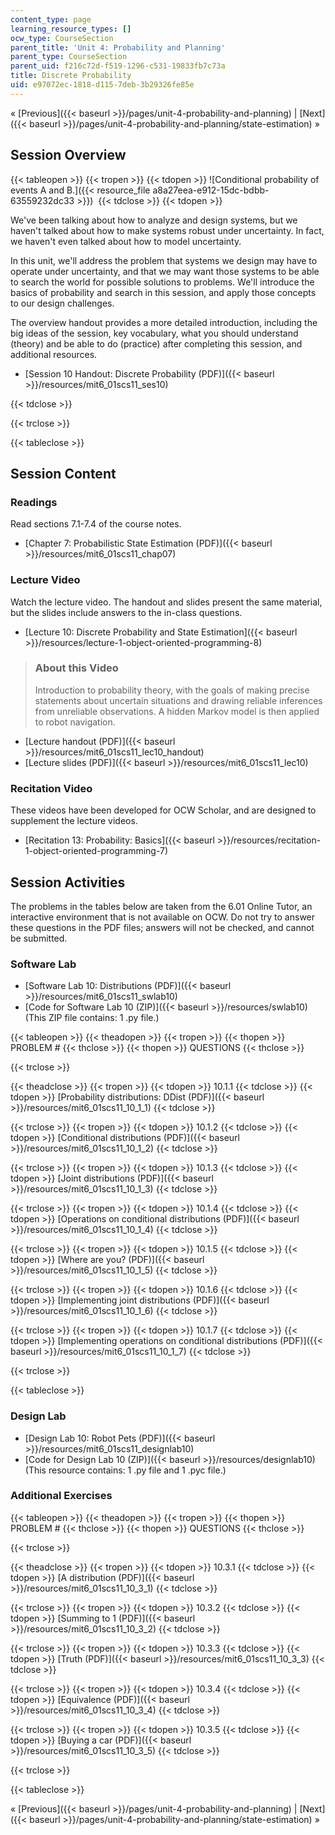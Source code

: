 ```yaml
---
content_type: page
learning_resource_types: []
ocw_type: CourseSection
parent_title: 'Unit 4: Probability and Planning'
parent_type: CourseSection
parent_uid: f216c72d-f519-1296-c531-19833fb7c73a
title: Discrete Probability
uid: e97072ec-1818-d115-7deb-3b29326fe85e
---
```


« [Previous]({{< baseurl >}}/pages/unit-4-probability-and-planning) | [Next]({{< baseurl >}}/pages/unit-4-probability-and-planning/state-estimation) »

Session Overview
----------------

{{< tableopen >}}
{{< tropen >}}
{{< tdopen >}}
![Conditional probability of events A and B.]({{< resource_file a8a27eea-e912-15dc-bdbb-63559232dc33 >}}) 
{{< tdclose >}}
{{< tdopen >}}


We've been talking about how to analyze and design systems, but we haven't talked about how to make systems robust under uncertainty. In fact, we haven't even talked about how to model uncertainty.

In this unit, we'll address the problem that systems we design may have to operate under uncertainty, and that we may want those systems to be able to search the world for possible solutions to problems. We'll introduce the basics of probability and search in this session, and apply those concepts to our design challenges.

The overview handout provides a more detailed introduction, including the big ideas of the session, key vocabulary, what you should understand (theory) and be able to do (practice) after completing this session, and additional resources.

*   [Session 10 Handout: Discrete Probability (PDF)]({{< baseurl >}}/resources/mit6_01scs11_ses10)


{{< tdclose >}}

{{< trclose >}}

{{< tableclose >}}

Session Content
---------------

### Readings

Read sections 7.1-7.4 of the course notes.

*   [Chapter 7: Probabilistic State Estimation (PDF)]({{< baseurl >}}/resources/mit6_01scs11_chap07)

### Lecture Video

Watch the lecture video. The handout and slides present the same material, but the slides include answers to the in-class questions.

*   [Lecture 10: Discrete Probability and State Estimation]({{< baseurl >}}/resources/lecture-1-object-oriented-programming-8)

> ### About this Video
> 
> Introduction to probability theory, with the goals of making precise statements about uncertain situations and drawing reliable inferences from unreliable observations. A hidden Markov model is then applied to robot navigation.

*   [Lecture handout (PDF)]({{< baseurl >}}/resources/mit6_01scs11_lec10_handout)
*   [Lecture slides (PDF)]({{< baseurl >}}/resources/mit6_01scs11_lec10)

### Recitation Video

These videos have been developed for OCW Scholar, and are designed to supplement the lecture videos.

*   [Recitation 13: Probability: Basics]({{< baseurl >}}/resources/recitation-1-object-oriented-programming-7)

Session Activities
------------------

The problems in the tables below are taken from the 6.01 Online Tutor, an interactive environment that is not available on OCW. Do not try to answer these questions in the PDF files; answers will not be checked, and cannot be submitted.

### Software Lab

*   [Software Lab 10: Distributions (PDF)]({{< baseurl >}}/resources/mit6_01scs11_swlab10)
*   [Code for Software Lab 10 (ZIP)]({{< baseurl >}}/resources/swlab10) (This ZIP file contains: 1 .py file.)

{{< tableopen >}}
{{< theadopen >}}
{{< tropen >}}
{{< thopen >}}
PROBLEM #
{{< thclose >}}
{{< thopen >}}
QUESTIONS
{{< thclose >}}

{{< trclose >}}

{{< theadclose >}}
{{< tropen >}}
{{< tdopen >}}
10.1.1
{{< tdclose >}}
{{< tdopen >}}
[Probability distributions: DDist (PDF)]({{< baseurl >}}/resources/mit6_01scs11_10_1_1)
{{< tdclose >}}

{{< trclose >}}
{{< tropen >}}
{{< tdopen >}}
10.1.2
{{< tdclose >}}
{{< tdopen >}}
[Conditional distributions (PDF)]({{< baseurl >}}/resources/mit6_01scs11_10_1_2)
{{< tdclose >}}

{{< trclose >}}
{{< tropen >}}
{{< tdopen >}}
10.1.3
{{< tdclose >}}
{{< tdopen >}}
[Joint distributions (PDF)]({{< baseurl >}}/resources/mit6_01scs11_10_1_3)
{{< tdclose >}}

{{< trclose >}}
{{< tropen >}}
{{< tdopen >}}
10.1.4
{{< tdclose >}}
{{< tdopen >}}
[Operations on conditional distributions (PDF)]({{< baseurl >}}/resources/mit6_01scs11_10_1_4)
{{< tdclose >}}

{{< trclose >}}
{{< tropen >}}
{{< tdopen >}}
10.1.5
{{< tdclose >}}
{{< tdopen >}}
[Where are you? (PDF)]({{< baseurl >}}/resources/mit6_01scs11_10_1_5)
{{< tdclose >}}

{{< trclose >}}
{{< tropen >}}
{{< tdopen >}}
10.1.6
{{< tdclose >}}
{{< tdopen >}}
[Implementing joint distributions (PDF)]({{< baseurl >}}/resources/mit6_01scs11_10_1_6)
{{< tdclose >}}

{{< trclose >}}
{{< tropen >}}
{{< tdopen >}}
10.1.7
{{< tdclose >}}
{{< tdopen >}}
[Implementing operations on conditional distributions (PDF)]({{< baseurl >}}/resources/mit6_01scs11_10_1_7)
{{< tdclose >}}

{{< trclose >}}

{{< tableclose >}}

### Design Lab

*   [Design Lab 10: Robot Pets (PDF)]({{< baseurl >}}/resources/mit6_01scs11_designlab10)
*   [Code for Design Lab 10 (ZIP)]({{< baseurl >}}/resources/designlab10) (This resource contains: 1 .py file and 1 .pyc file.)

### Additional Exercises

{{< tableopen >}}
{{< theadopen >}}
{{< tropen >}}
{{< thopen >}}
PROBLEM #
{{< thclose >}}
{{< thopen >}}
QUESTIONS
{{< thclose >}}

{{< trclose >}}

{{< theadclose >}}
{{< tropen >}}
{{< tdopen >}}
10.3.1
{{< tdclose >}}
{{< tdopen >}}
[A distribution (PDF)]({{< baseurl >}}/resources/mit6_01scs11_10_3_1)
{{< tdclose >}}

{{< trclose >}}
{{< tropen >}}
{{< tdopen >}}
10.3.2
{{< tdclose >}}
{{< tdopen >}}
[Summing to 1 (PDF)]({{< baseurl >}}/resources/mit6_01scs11_10_3_2)
{{< tdclose >}}

{{< trclose >}}
{{< tropen >}}
{{< tdopen >}}
10.3.3
{{< tdclose >}}
{{< tdopen >}}
[Truth (PDF)]({{< baseurl >}}/resources/mit6_01scs11_10_3_3)
{{< tdclose >}}

{{< trclose >}}
{{< tropen >}}
{{< tdopen >}}
10.3.4
{{< tdclose >}}
{{< tdopen >}}
[Equivalence (PDF)]({{< baseurl >}}/resources/mit6_01scs11_10_3_4)
{{< tdclose >}}

{{< trclose >}}
{{< tropen >}}
{{< tdopen >}}
10.3.5
{{< tdclose >}}
{{< tdopen >}}
[Buying a car (PDF)]({{< baseurl >}}/resources/mit6_01scs11_10_3_5)
{{< tdclose >}}

{{< trclose >}}

{{< tableclose >}}

« [Previous]({{< baseurl >}}/pages/unit-4-probability-and-planning) | [Next]({{< baseurl >}}/pages/unit-4-probability-and-planning/state-estimation) »